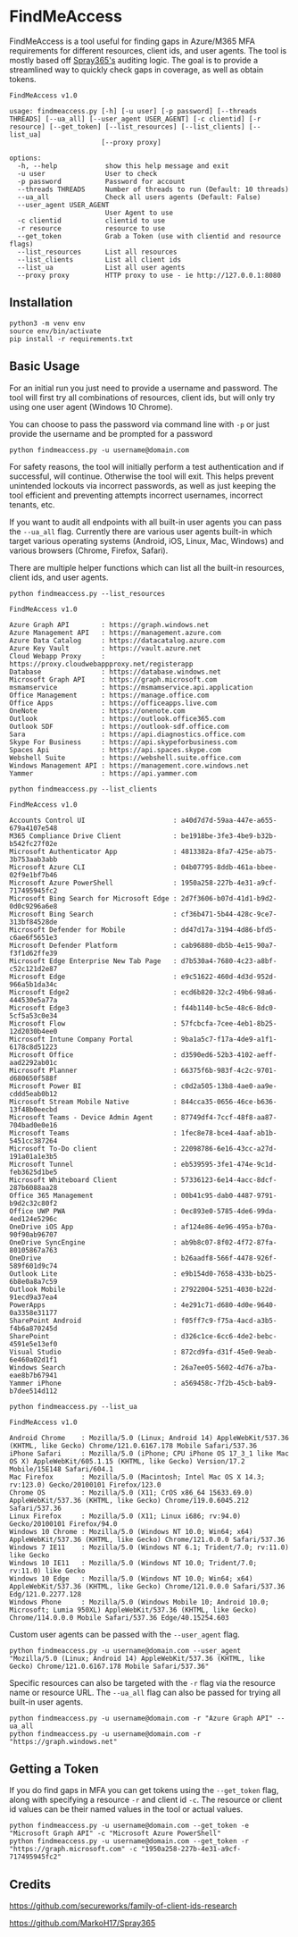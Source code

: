# FindMeAccess

FindMeAccess is a tool useful for finding gaps in Azure/M365 MFA requirements for different resources, client ids, and user agents. The tool is mostly based off [Spray365's](https://github.com/MarkoH17/Spray365) auditing logic. The goal is to provide a streamlined way to quickly check gaps in coverage, as well as obtain tokens.

```
FindMeAccess v1.0

usage: findmeaccess.py [-h] [-u user] [-p password] [--threads THREADS] [--ua_all] [--user_agent USER_AGENT] [-c clientid] [-r resource] [--get_token] [--list_resources] [--list_clients] [--list_ua]
                       [--proxy proxy]

options:
  -h, --help            show this help message and exit
  -u user               User to check
  -p password           Password for account
  --threads THREADS     Number of threads to run (Default: 10 threads)
  --ua_all              Check all users agents (Default: False)
  --user_agent USER_AGENT
                        User Agent to use
  -c clientid           clientid to use
  -r resource           resource to use
  --get_token           Grab a Token (use with clientid and resource flags)
  --list_resources      List all resources
  --list_clients        List all client ids
  --list_ua             List all user agents
  --proxy proxy         HTTP proxy to use - ie http://127.0.0.1:8080
```

## Installation
```
python3 -m venv env
source env/bin/activate
pip install -r requirements.txt
```
## Basic Usage

For an initial run you just need to provide a username and password. The tool will first try all combinations of resources, client ids, but will only try using one user agent (Windows 10 Chrome). 

You can choose to pass the password via command line with `-p` or just provide the username and be prompted for a password

```
python findmeaccess.py -u username@domain.com
```

For safety reasons, the tool will initially perform a test authentication and if successful, will continue. Otherwise the tool will exit. This helps prevent unintended lockouts via incorrect passwords, as well as just keeping the tool efficient and preventing attempts incorrect usernames, incorrect tenants, etc.

If you want to audit all endpoints with all built-in user agents you can pass the `--ua_all` flag. Currently there are various user agents built-in which target various operating systems (Android, iOS, Linux, Mac, Windows) and various browsers (Chrome, Firefox, Safari).

There are multiple helper functions which can list all the built-in resources, client ids, and user agents.

```
python findmeaccess.py --list_resources

FindMeAccess v1.0

Azure Graph API        : https://graph.windows.net
Azure Management API   : https://management.azure.com
Azure Data Catalog     : https://datacatalog.azure.com
Azure Key Vault        : https://vault.azure.net
Cloud Webapp Proxy     : https://proxy.cloudwebappproxy.net/registerapp
Database               : https://database.windows.net
Microsoft Graph API    : https://graph.microsoft.com
msmamservice           : https://msmamservice.api.application
Office Management      : https://manage.office.com
Office Apps            : https://officeapps.live.com
OneNote                : https://onenote.com
Outlook                : https://outlook.office365.com
Outlook SDF            : https://outlook-sdf.office.com
Sara                   : https://api.diagnostics.office.com
Skype For Business     : https://api.skypeforbusiness.com
Spaces Api             : https://api.spaces.skype.com
Webshell Suite         : https://webshell.suite.office.com
Windows Management API : https://management.core.windows.net
Yammer                 : https://api.yammer.com
```

```
python findmeaccess.py --list_clients

FindMeAccess v1.0

Accounts Control UI                      : a40d7d7d-59aa-447e-a655-679a4107e548
M365 Compliance Drive Client             : be1918be-3fe3-4be9-b32b-b542fc27f02e
Microsoft Authenticator App              : 4813382a-8fa7-425e-ab75-3b753aab3abb
Microsoft Azure CLI                      : 04b07795-8ddb-461a-bbee-02f9e1bf7b46
Microsoft Azure PowerShell               : 1950a258-227b-4e31-a9cf-717495945fc2
Microsoft Bing Search for Microsoft Edge : 2d7f3606-b07d-41d1-b9d2-0d0c9296a6e8
Microsoft Bing Search                    : cf36b471-5b44-428c-9ce7-313bf84528de
Microsoft Defender for Mobile            : dd47d17a-3194-4d86-bfd5-c6ae6f5651e3
Microsoft Defender Platform              : cab96880-db5b-4e15-90a7-f3f1d62ffe39
Microsoft Edge Enterprise New Tab Page   : d7b530a4-7680-4c23-a8bf-c52c121d2e87
Microsoft Edge                           : e9c51622-460d-4d3d-952d-966a5b1da34c
Microsoft Edge2                          : ecd6b820-32c2-49b6-98a6-444530e5a77a
Microsoft Edge3                          : f44b1140-bc5e-48c6-8dc0-5cf5a53c0e34
Microsoft Flow                           : 57fcbcfa-7cee-4eb1-8b25-12d2030b4ee0
Microsoft Intune Company Portal          : 9ba1a5c7-f17a-4de9-a1f1-6178c8d51223
Microsoft Office                         : d3590ed6-52b3-4102-aeff-aad2292ab01c
Microsoft Planner                        : 66375f6b-983f-4c2c-9701-d680650f588f
Microsoft Power BI                       : c0d2a505-13b8-4ae0-aa9e-cddd5eab0b12
Microsoft Stream Mobile Native           : 844cca35-0656-46ce-b636-13f48b0eecbd
Microsoft Teams - Device Admin Agent     : 87749df4-7ccf-48f8-aa87-704bad0e0e16
Microsoft Teams                          : 1fec8e78-bce4-4aaf-ab1b-5451cc387264
Microsoft To-Do client                   : 22098786-6e16-43cc-a27d-191a01a1e3b5
Microsoft Tunnel                         : eb539595-3fe1-474e-9c1d-feb3625d1be5
Microsoft Whiteboard Client              : 57336123-6e14-4acc-8dcf-287b6088aa28
Office 365 Management                    : 00b41c95-dab0-4487-9791-b9d2c32c80f2
Office UWP PWA                           : 0ec893e0-5785-4de6-99da-4ed124e5296c
OneDrive iOS App                         : af124e86-4e96-495a-b70a-90f90ab96707
OneDrive SyncEngine                      : ab9b8c07-8f02-4f72-87fa-80105867a763
OneDrive                                 : b26aadf8-566f-4478-926f-589f601d9c74
Outlook Lite                             : e9b154d0-7658-433b-bb25-6b8e0a8a7c59
Outlook Mobile                           : 27922004-5251-4030-b22d-91ecd9a37ea4
PowerApps                                : 4e291c71-d680-4d0e-9640-0a3358e31177
SharePoint Android                       : f05ff7c9-f75a-4acd-a3b5-f4b6a870245d
SharePoint                               : d326c1ce-6cc6-4de2-bebc-4591e5e13ef0
Visual Studio                            : 872cd9fa-d31f-45e0-9eab-6e460a02d1f1
Windows Search                           : 26a7ee05-5602-4d76-a7ba-eae8b7b67941
Yammer iPhone                            : a569458c-7f2b-45cb-bab9-b7dee514d112
```

```
python findmeaccess.py --list_ua

FindMeAccess v1.0

Android Chrome    : Mozilla/5.0 (Linux; Android 14) AppleWebKit/537.36 (KHTML, like Gecko) Chrome/121.0.6167.178 Mobile Safari/537.36
iPhone Safari     : Mozilla/5.0 (iPhone; CPU iPhone OS 17_3_1 like Mac OS X) AppleWebKit/605.1.15 (KHTML, like Gecko) Version/17.2 Mobile/15E148 Safari/604.1
Mac Firefox       : Mozilla/5.0 (Macintosh; Intel Mac OS X 14.3; rv:123.0) Gecko/20100101 Firefox/123.0
Chrome OS         : Mozilla/5.0 (X11; CrOS x86_64 15633.69.0) AppleWebKit/537.36 (KHTML, like Gecko) Chrome/119.0.6045.212 Safari/537.36
Linux Firefox     : Mozilla/5.0 (X11; Linux i686; rv:94.0) Gecko/20100101 Firefox/94.0
Windows 10 Chrome : Mozilla/5.0 (Windows NT 10.0; Win64; x64) AppleWebKit/537.36 (KHTML, like Gecko) Chrome/121.0.0.0 Safari/537.36
Windows 7 IE11    : Mozilla/5.0 (Windows NT 6.1; Trident/7.0; rv:11.0) like Gecko
Windows 10 IE11   : Mozilla/5.0 (Windows NT 10.0; Trident/7.0; rv:11.0) like Gecko
Windows 10 Edge   : Mozilla/5.0 (Windows NT 10.0; Win64; x64) AppleWebKit/537.36 (KHTML, like Gecko) Chrome/121.0.0.0 Safari/537.36 Edg/121.0.2277.128
Windows Phone     : Mozilla/5.0 (Windows Mobile 10; Android 10.0; Microsoft; Lumia 950XL) AppleWebKit/537.36 (KHTML, like Gecko) Chrome/114.0.0.0 Mobile Safari/537.36 Edge/40.15254.603
```

Custom user agents can be passed with the `--user_agent` flag.

```
python findmeaccess.py -u username@domain.com --user_agent "Mozilla/5.0 (Linux; Android 14) AppleWebKit/537.36 (KHTML, like Gecko) Chrome/121.0.6167.178 Mobile Safari/537.36"
```


Specific resources can also be targeted with the `-r` flag via the resource name or resource URL. The `--ua_all` flag can also be passed for trying all built-in user agents.

```
python findmeaccess.py -u username@domain.com -r "Azure Graph API" --ua_all
python findmeaccess.py -u username@domain.com -r "https://graph.windows.net"
```

## Getting a Token
If you do find gaps in MFA you can get tokens using the `--get_token` flag, along with specifying a resource `-r` and client id `-c`. The resource or client id values can be their named values in the tool or actual values. 


```
python findmeaccess.py -u username@domain.com --get_token -e "Microsoft Graph API" -c "Microsoft Azure PowerShell"
python findmeaccess.py -u username@domain.com --get_token -r "https://graph.microsoft.com" -c "1950a258-227b-4e31-a9cf-717495945fc2"
```

## Credits
https://github.com/secureworks/family-of-client-ids-research

https://github.com/MarkoH17/Spray365